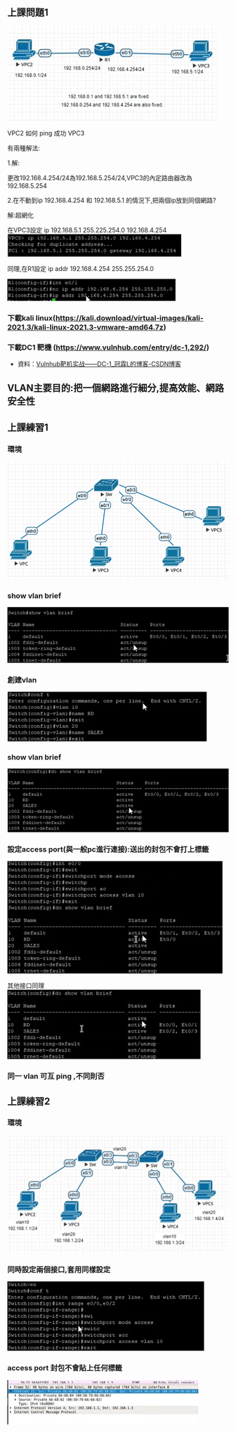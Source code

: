 ## 上課問題1 
![1](/img/20211116-1.jpg)

VPC2 如何 ping 成功 VPC3

有兩種解法:

1.解:

更改192.168.4.254/24為192.168.5.254/24,VPC3的內定路由器改為192.168.5.254

2.在不動到ip 192.168.4.254 和 192.168.5.1 的情況下,把兩個ip放到同個網路?

解:超網化  

在VPC3設定 ip 192.168.5.1 255.225.254.0 192.168.4.254
![2](/img/20211116-2.jpg)

同理,在R1設定 ip addr 192.168.4.254 255.255.254.0 

![3](/img/20211116-3.jpg)

### 下載kali linux(https://kali.download/virtual-images/kali-2021.3/kali-linux-2021.3-vmware-amd64.7z)
### 下載DC1 靶機 (https://www.vulnhub.com/entry/dc-1,292/)

- 資料：[Vulnhub靶机实战——DC-1_冠霖L的博客-CSDN博客](https://blog.csdn.net/weixin_43583637/article/details/101542749)

## VLAN主要目的:把一個網路進行細分,提高效能、網路安全性

## 上課練習1
### 環境
![4](/img/20211116-4.jpg)
### show vlan brief
![5](/img/20211116-5.jpg)
### 創建vlan
![6](/img/20211116-6.jpg)
### show vlan brief
![7](/img/20211116-7.jpg)
### 設定access port(與一般pc進行連接):送出的封包不會打上標籤
![8](/img/20211116-8.jpg)

其他接口同理
![9](/img/20211116-9.jpg)
### 同一 vlan 可互 ping ,不同則否
## 上課練習2
### 環境
![10](/img/20211116-10.jpg)
### 同時設定兩個接口,套用同樣設定
![11](/img/20211116-11.jpg)
### access port 封包不會貼上任何標籤
![12](/img/20211116-12.jpg)